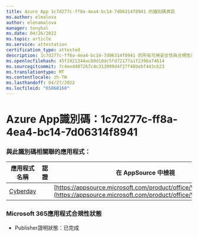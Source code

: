 ```yaml
---
title: Azure App 1c7d277c-ff8a-4ea4-bc14-7d06314f8941 的識別碼資訊
ms.author: elmalova
author: elenamalova
manager: tonybal
ms.date: 04/26/2022
ms.topic: article
ms.service: attestation
certification_type: attested
description: 1c7d277c-ff8a-4ea4-bc14-7d06314f8941 的所有可用安全性與合規性資訊。
ms.openlocfilehash: 45f1921344ac80d10dc5fd72177a1f2396a74614
ms.sourcegitcommit: 7c4eed407267c4c313909d4f27f46bebf443cb23
ms.translationtype: MT
ms.contentlocale: zh-TW
ms.lasthandoff: 04/27/2022
ms.locfileid: "65068160"
---
```

# <a name="azure-app-id-1c7d277c-ff8a-4ea4-bc14-7d06314f8941"></a>Azure App識別碼：1c7d277c-ff8a-4ea4-bc14-7d06314f8941


### <a name="apps-associated-with-this-id"></a>與此識別碼相關聯的應用程式：
| **應用程式名稱** | **認證** | **在 AppSource 中檢視** |
|--------------|---------------|-----------------------|
| [Cyberday](../forward/WA200001774.md) |  | [https://appsource.microsoft.com/product/office/WA200001774](https://appsource.microsoft.com/product/office/WA200001774) |

### <a name="microsoft-365-app-compliance-status"></a>Microsoft 365應用程式合規性狀態
- Publisher證明狀態：已完成
